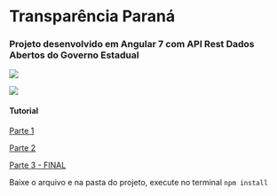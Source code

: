 # Transparência Paraná

### Projeto desenvolvido em Angular 7 com API Rest Dados Abertos do Governo Estadual 

[![](https://cdn-images-1.medium.com/max/720/0*_EfOoiLpbmDJG78w)](https://cdn-images-1.medium.com/max/720/0*_EfOoiLpbmDJG78w)

[![](https://cdn-images-1.medium.com/max/800/1*VlCj_4nrqrx6S7Ixs6VWBg.png)](https://cdn-images-1.medium.com/max/800/1*VlCj_4nrqrx6S7Ixs6VWBg.png)







#### Tutorial 
[Parte 1]( https://medium.com/@kheronn.machado/aplicacao-angular7-dados-abertos-part1-ba6b87573f86 )

[Parte 2]( https://medium.com/@kheronn.machado/aplicacao-angular7-dados-abertos-part2-9d55a19ecfbf )

[Parte 3 - FINAL]( aplicacao-angular7-dados-abertos-part3-final-cacc5544b814 )



Baixe o arquivo e na pasta do projeto, execute no terminal
`npm install`
